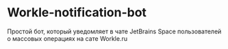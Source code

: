 # Workle-notification-bot

Простой бот, который уведомляет в чате JetBrains Space пользователей о массовых операциях на сате Workle.ru